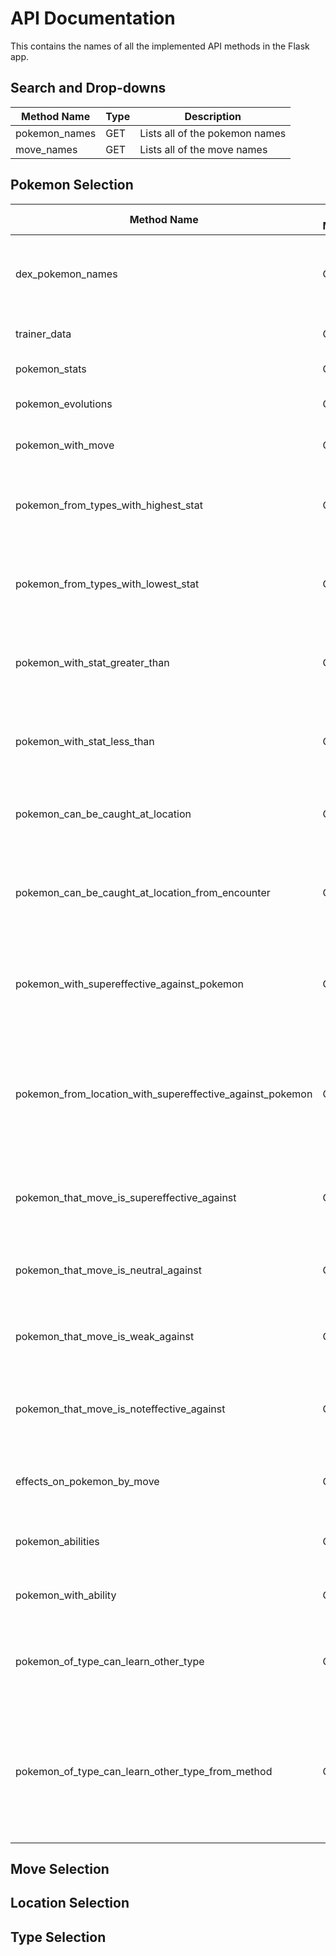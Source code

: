 # API Documentation
This contains the names of all the implemented API methods in the Flask app.

## Search and Drop-downs

|Method Name |Type |Description|
|---|---|---|
| pokemon_names | GET | Lists all of the pokemon names |
| move_names | GET | Lists all of the move names |

## Pokemon Selection

|Method Name |HTTP Method | Parameters | Description|
|---|---|---|---|
| dex_pokemon_names | GET |  | Lists all of the pokemon names and their position in the Pokedex|
| trainer_data | GET |  | Lists all data from all trainers|
| pokemon_stats | GET | pokemon_name | Lists the stats of a pokemon |
| pokemon_evolutions | GET | pokemon_name | Lists the evolutions of a pokemon |
| pokemon_with_move | GET | move_name | Lists the pokemon with a given move |
| pokemon_from_types_with_highest_stat | GET | stat_name | Lists the pokemon from each type with the highest value in a given stat |
| pokemon_from_types_with_lowest_stat | GET | stat_name | Lists the pokemon from each type with the lowest value in a given stat |
| pokemon_with_stat_greater_than | GET | stat_name, min_value | Lists the pokemon having a minimum value of a given stat |
| pokemon_with_stat_less_than | GET | stat_name, max_value | Lists the pokemon having a maximum value of a given stat |
| pokemon_can_be_caught_at_location | GET | location_name | Lists the pokemon that can be caught at a given location |
| pokemon_can_be_caught_at_location_from_encounter | GET | location_name, encounter_name | Lists the pokemon that can be caught at a given location from a given encounter |
| pokemon_with_supereffective_against_pokemon | GET | pokemon_name | Lists the pokemon that can learn a move that is supereffective on a given pokemon |
| pokemon_from_location_with_supereffective_against_pokemon | GET | pokemon_name, location_name | Lists the pokemon that can be caught at a given location that can learn a move that is supereffective on a given pokemon |
| pokemon_that_move_is_supereffective_against | GET | move_name | Lists the pokemon that a given move is super effective against |
| pokemon_that_move_is_neutral_against | GET | move_name |Lists the pokemon that a given move is neutral against |
| pokemon_that_move_is_weak_against | GET | move_name | Lists the pokemon that a given move is weak against |
| pokemon_that_move_is_noteffective_against | GET | move_name | Lists the pokemon that a given move is not effective against |
| effects_on_pokemon_by_move | GET | move_name | Lists the effects that a given move has on pokemon |
| pokemon_abilities | GET |  | Lists all abilities that pokemon have |
| pokemon_with_ability | GET | ability_name | Lists all pokemon that have a given ability |
| pokemon_of_type_can_learn_other_type | GET | pokemon_type_name, move_type_name | Lists all pokemon of a given type that can learn moves of a given type |
| pokemon_of_type_can_learn_other_type_from_method | GET | pokemon_type_name, move_type_name | Lists all pokemon of a given type that can learn moves of a given type and the methods by which they learn those moves |

## Move Selection

## Location Selection

## Type Selection